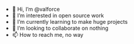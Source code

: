 - 👋 Hi, I’m @valforce
- 👀 I’m interested in open source work
- 🌱 I’m currently learning to make huge projects
- 💞️ I’m looking to collaborate on nothing
- 📫 How to reach me, no way

<!---
valforce/valforce is a ✨ special ✨ repository because its `README.md` (this file) appears on your GitHub profile.
You can click the Preview link to take a look at your changes.
--->
